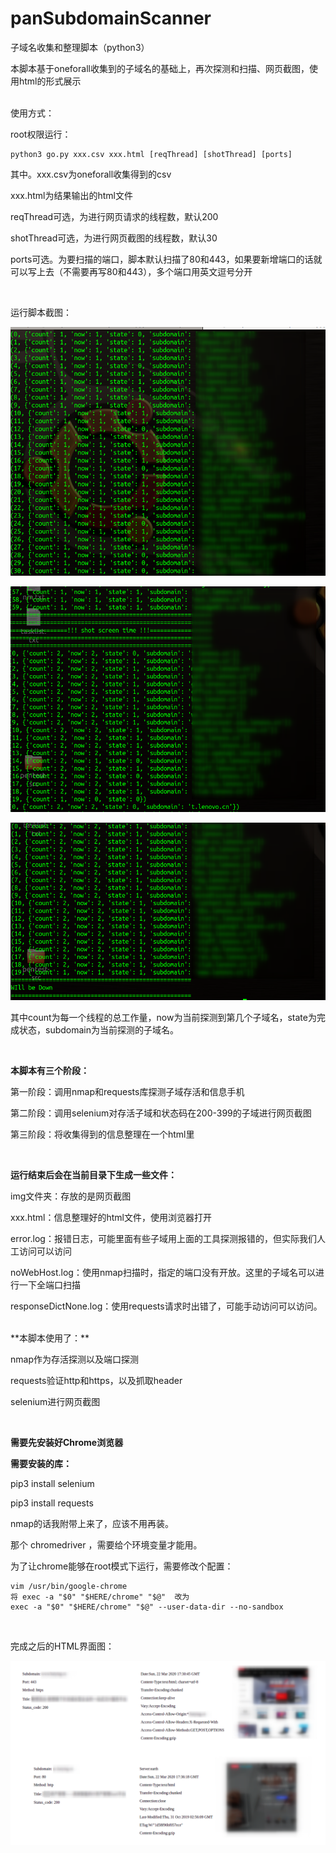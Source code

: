 # panSubdomainScanner
子域名收集和整理脚本（python3）

本脚本基于oneforall收集到的子域名的基础上，再次探测和扫描、网页截图，使用html的形式展示

<br>
使用方式：

root权限运行：

```
python3 go.py xxx.csv xxx.html [reqThread] [shotThread] [ports]
```

其中。xxx.csv为oneforall收集得到的csv

xxx.html为结果输出的html文件

reqThread可选，为进行网页请求的线程数，默认200

shotThread可选，为进行网页截图的线程数，默认30

ports可选。为要扫描的端口，脚本默认扫描了80和443，如果要新增端口的话就可以写上去（不需要再写80和443），多个端口用英文逗号分开

<br>

运行脚本截图：

![](./image/1.png)

![](./image/2.png)

![](./image/3.png)

其中count为每一个线程的总工作量，now为当前探测到第几个子域名，state为完成状态，subdomain为当前探测的子域名。

<br>

**本脚本有三个阶段：**

第一阶段：调用nmap和requests库探测子域存活和信息手机

第二阶段：调用selenium对存活子域和状态码在200-399的子域进行网页截图

第三阶段：将收集得到的信息整理在一个html里



<br>

**运行结束后会在当前目录下生成一些文件：**

img文件夹：存放的是网页截图

xxx.html：信息整理好的html文件，使用浏览器打开

error.log：报错日志，可能里面有些子域用上面的工具探测报错的，但实际我们人工访问可以访问

noWebHost.log：使用nmap扫描时，指定的端口没有开放。这里的子域名可以进行一下全端口扫描

responseDictNone.log：使用requests请求时出错了，可能手动访问可以访问。



<br>
**本脚本使用了：**

nmap作为存活探测以及端口探测

requests验证http和https，以及抓取header

selenium进行网页截图

<br>

**需要先安装好Chrome浏览器**

**需要安装的库：**

pip3 install selenium

pip3 install requests

nmap的话我附带上来了，应该不用再装。

那个 chromedriver ，需要给个环境变量才能用。

为了让chrome能够在root模式下运行，需要修改个配置：

```
vim /usr/bin/google-chrome
将 exec -a "$0" "$HERE/chrome" "$@"  改为
exec -a "$0" "$HERE/chrome" "$@" --user-data-dir --no-sandbox
```

<br>

完成之后的HTML界面图：

![](./image/show.png)
